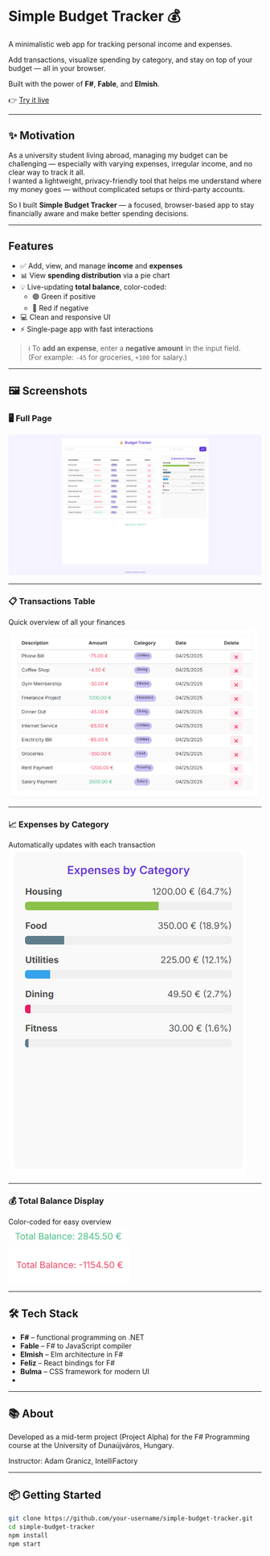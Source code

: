 # Simple Budget Tracker 💰

A minimalistic web app for tracking personal income and expenses.  

Add transactions, visualize spending by category, and stay on top of your budget — all in your browser.

Built with the power of **F#**, **Fable**, and **Elmish**.

👉 [Try it live](https://annapolovkova.github.io/simple-budget-tracker/)

---

## ✨ Motivation

As a university student living abroad, managing my budget can be challenging — especially with varying expenses, irregular income, and no clear way to track it all.  
I wanted a lightweight, privacy-friendly tool that helps me understand where my money goes — without complicated setups or third-party accounts.  

So I built **Simple Budget Tracker** — a focused, browser-based app to stay financially aware and make better spending decisions.

---

## Features

- ✅ Add, view, and manage **income** and **expenses**
- 📊 View **spending distribution** via a pie chart
- 💡 Live-updating **total balance**, color-coded:
  - 🟢 Green if positive
  - 🔴 Red if negative
- 💻 Clean and responsive UI
- ⚡ Single-page app with fast interactions

> ℹ️ To **add an expense**, enter a **negative amount** in the input field.  
> (For example: `-45` for groceries, `+100` for salary.)

---

## 🖼️ Screenshots

### 🖥️ Full Page  
![Full Page](screenshots/full-page.png)

---

### 📋 Transactions Table  
Quick overview of all your finances  
![Table Screenshot](screenshots/table.png)

---

### 📈 Expenses by Category  
Automatically updates with each transaction  
![Pie Chart](screenshots/chart.png)

---

### 💰 Total Balance Display  
Color-coded for easy overview  
![Balance Screenshot](screenshots/total-balance1.png)  
![Balance Screenshot](screenshots/total-balance2.png)

---

## 🛠️ Tech Stack

- **F#** – functional programming on .NET
- **Fable** – F# to JavaScript compiler
- **Elmish** – Elm architecture in F#
- **Feliz** – React bindings for F#
- **Bulma** – CSS framework for modern UI
- 
---

## 📚 About
Developed as a mid-term project (Project Alpha)
for the F# Programming course at the University of Dunaújváros, Hungary.

Instructor: Adam Granicz, IntelliFactory

---

## 📦 Getting Started

```bash
git clone https://github.com/your-username/simple-budget-tracker.git
cd simple-budget-tracker
npm install
npm start


